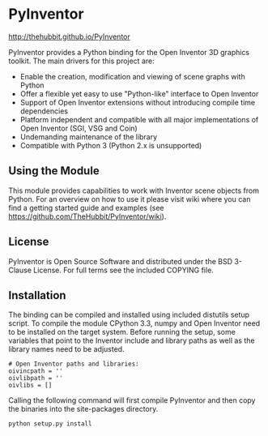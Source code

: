 PyInventor
==========

http://thehubbit.github.io/PyInventor

PyInventor provides a Python binding for the Open Inventor 3D graphics toolkit. The main drivers for this project are:
- Enable the creation, modification and viewing of scene graphs with Python
- Offer a flexible yet easy to use "Python-like" interface to Open Inventor
- Support of Open Inventor extensions without introducing compile time dependencies
- Platform independent and compatible with all major implementations of Open Inventor  (SGI, VSG and Coin)
- Undemanding maintenance of the library
- Compatible with Python 3 (Python 2.x is unsupported)

## Using the Module
This module provides capabilities to work with Inventor scene objects from Python. For an overview on how to use it please visit wiki where you can find a getting started guide and examples (see https://github.com/TheHubbit/PyInventor/wiki). 

## License
PyInventor is Open Source Software and distributed under the BSD 3-Clause License. For full terms see the included COPYING file.

## Installation
The binding can be compiled and installed using included distutils setup script. To compile the module CPython 3.3, numpy and Open Inventor need to be installed on the target system. Before running the setup, some variables that point to the Inventor include and library paths as well as the library names need to be adjusted.
```
# Open Inventor paths and libraries:
oivincpath = ''
oivlibpath = ''
oivlibs = []
```

Calling the following command will first compile PyInventor and then copy the binaries into the site-packages directory.
```
python setup.py install
```
